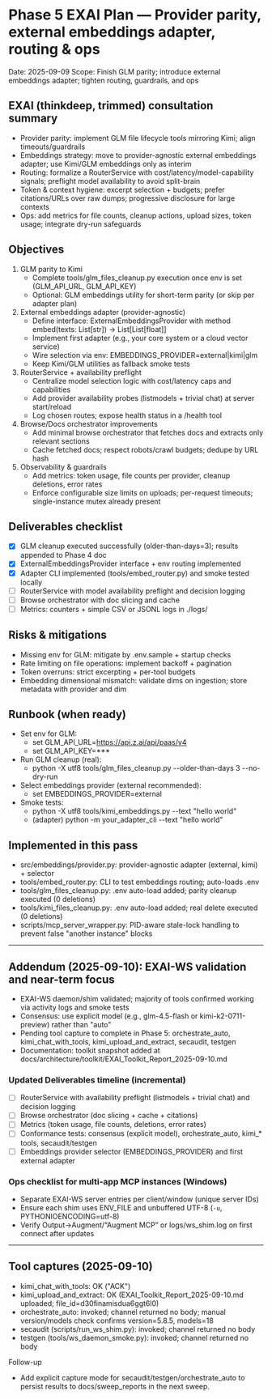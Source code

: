 # Phase 5 EXAI Plan — Provider parity, external embeddings adapter, routing & ops

Date: 2025-09-09
Scope: Finish GLM parity; introduce external embeddings adapter; tighten routing, guardrails, and ops

## EXAI (thinkdeep, trimmed) consultation summary
- Provider parity: implement GLM file lifecycle tools mirroring Kimi; align timeouts/guardrails
- Embeddings strategy: move to provider-agnostic external embeddings adapter; use Kimi/GLM embeddings only as interim
- Routing: formalize a RouterService with cost/latency/model-capability signals; preflight model availability to avoid split-brain
- Token & context hygiene: excerpt selection + budgets; prefer citations/URLs over raw dumps; progressive disclosure for large contexts
- Ops: add metrics for file counts, cleanup actions, upload sizes, token usage; integrate dry-run safeguards

## Objectives
1) GLM parity to Kimi
   - Complete tools/glm_files_cleanup.py execution once env is set (GLM_API_URL, GLM_API_KEY)
   - Optional: GLM embeddings utility for short-term parity (or skip per adapter plan)
2) External embeddings adapter (provider-agnostic)
   - Define interface: ExternalEmbeddingsProvider with method embed(texts: List[str]) -> List[List[float]]
   - Implement first adapter (e.g., your core system or a cloud vector service)
   - Wire selection via env: EMBEDDINGS_PROVIDER=external|kimi|glm
   - Keep Kimi/GLM utilities as fallback smoke tests
3) RouterService + availability preflight
   - Centralize model selection logic with cost/latency caps and capabilities
   - Add provider availability probes (listmodels + trivial chat) at server start/reload
   - Log chosen routes; expose health status in a /health tool
4) Browse/Docs orchestrator improvements
   - Add minimal browse orchestrator that fetches docs and extracts only relevant sections
   - Cache fetched docs; respect robots/crawl budgets; dedupe by URL hash
5) Observability & guardrails
   - Add metrics: token usage, file counts per provider, cleanup deletions, error rates
   - Enforce configurable size limits on uploads; per-request timeouts; single-instance mutex already present

## Deliverables checklist
- [x] GLM cleanup executed successfully (older-than-days=3); results appended to Phase 4 doc
- [x] ExternalEmbeddingsProvider interface + env routing implemented
- [x] Adapter CLI implemented (tools/embed_router.py) and smoke tested locally
- [ ] RouterService with model availability preflight and decision logging
- [ ] Browse orchestrator with doc slicing and cache
- [ ] Metrics: counters + simple CSV or JSONL logs in ./logs/

## Risks & mitigations
- Missing env for GLM: mitigate by .env.sample + startup checks
- Rate limiting on file operations: implement backoff + pagination
- Token overruns: strict excerpting + per-tool budgets
- Embedding dimensional mismatch: validate dims on ingestion; store metadata with provider and dim

## Runbook (when ready)
- Set env for GLM:
  - set GLM_API_URL=https://api.z.ai/api/paas/v4
  - set GLM_API_KEY=***
- Run GLM cleanup (real):
  - python -X utf8 tools/glm_files_cleanup.py --older-than-days 3 --no-dry-run
- Select embeddings provider (external recommended):
  - set EMBEDDINGS_PROVIDER=external
- Smoke tests:
  - python -X utf8 tools/kimi_embeddings.py --text "hello world"
  - (adapter) python -m your_adapter_cli --text "hello world"



## Implemented in this pass
- src/embeddings/provider.py: provider-agnostic adapter (external, kimi) + selector
- tools/embed_router.py: CLI to test embeddings routing; auto-loads .env
- tools/glm_files_cleanup.py: .env auto-load added; parity cleanup executed (0 deletions)
- tools/kimi_files_cleanup.py: .env auto-load added; real delete executed (0 deletions)
- scripts/mcp_server_wrapper.py: PID-aware stale-lock handling to prevent false "another instance" blocks


---

## Addendum (2025-09-10): EXAI-WS validation and near-term focus
- EXAI-WS daemon/shim validated; majority of tools confirmed working via activity logs and smoke tests
- Consensus: use explicit model (e.g., glm-4.5-flash or kimi-k2-0711-preview) rather than "auto"
- Pending tool capture to complete in Phase 5: orchestrate_auto, kimi_chat_with_tools, kimi_upload_and_extract, secaudit, testgen
- Documentation: toolkit snapshot added at docs/architecture/toolkit/EXAI_Toolkit_Report_2025-09-10.md

### Updated Deliverables timeline (incremental)
- [ ] RouterService with availability preflight (listmodels + trivial chat) and decision logging
- [ ] Browse orchestrator (doc slicing + cache + citations)
- [ ] Metrics (token usage, file counts, deletions, error rates)
- [ ] Conformance tests: consensus (explicit model), orchestrate_auto, kimi_* tools, secaudit/testgen
- [ ] Embeddings provider selector (EMBEDDINGS_PROVIDER) and first external adapter

### Ops checklist for multi-app MCP instances (Windows)
- Separate EXAI-WS server entries per client/window (unique server IDs)
- Ensure each shim uses ENV_FILE and unbuffered UTF-8 (`-u`, PYTHONIOENCODING=utf-8)
- Verify Output→Augment/“Augment MCP” or logs/ws_shim.log on first connect after updates


---

## Tool captures (2025-09-10)
- kimi_chat_with_tools: OK ("ACK")
- kimi_upload_and_extract: OK (EXAI_Toolkit_Report_2025-09-10.md uploaded; file_id=d30finamisdua6ggt6l0)
- orchestrate_auto: invoked; channel returned no body; manual version/models check confirms version=5.8.5, models=18
- secaudit (scripts/run_ws_shim.py): invoked; channel returned no body
- testgen (tools/ws_daemon_smoke.py): invoked; channel returned no body

Follow-up
- Add explicit capture mode for secaudit/testgen/orchestrate_auto to persist results to docs/sweep_reports in the next sweep.
